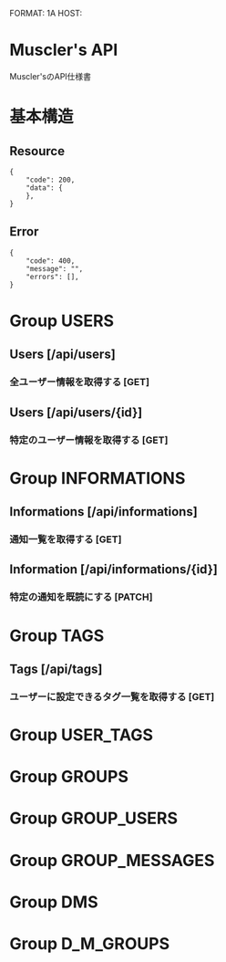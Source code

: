 FORMAT: 1A
HOST:

# Muscler's API

Muscler'sのAPI仕様書

# 基本構造

## Resource

    {
        "code": 200,
        "data": {
        },
    }

## Error

    {
        "code": 400,
        "message": "",
        "errors": [],
    }


# Group USERS

## Users [/api/users]

### 全ユーザー情報を取得する [GET]

## Users [/api/users/{id}]

### 特定のユーザー情報を取得する [GET]


# Group INFORMATIONS

## Informations [/api/informations]

### 通知一覧を取得する [GET]

## Information [/api/informations/{id}]

### 特定の通知を既読にする [PATCH]

# Group TAGS

## Tags [/api/tags]

### ユーザーに設定できるタグ一覧を取得する [GET]


# Group USER_TAGS
# Group GROUPS
# Group GROUP_USERS
# Group GROUP_MESSAGES
# Group DMS
# Group D_M_GROUPS

